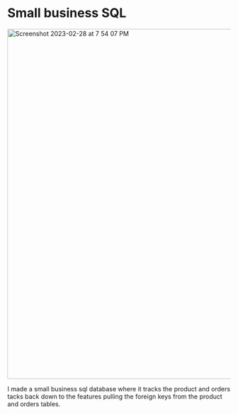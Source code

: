 # Small business SQL

<img width="790" alt="Screenshot 2023-02-28 at 7 54 07 PM" src="https://user-images.githubusercontent.com/115364028/222053831-891ed9f6-a3e8-48f7-a1e1-133c4586b6be.png">

 
I made a small business sql database where it tracks the product and orders tacks back down to the features pulling the foreign keys from the product and orders tables.
